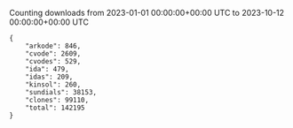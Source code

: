 
Counting downloads from 2023-01-01 00:00:00+00:00 UTC to 2023-10-12 00:00:00+00:00 UTC

```
{
    "arkode": 846,
    "cvode": 2609,
    "cvodes": 529,
    "ida": 479,
    "idas": 209,
    "kinsol": 260,
    "sundials": 38153,
    "clones": 99110,
    "total": 142195
}
```
